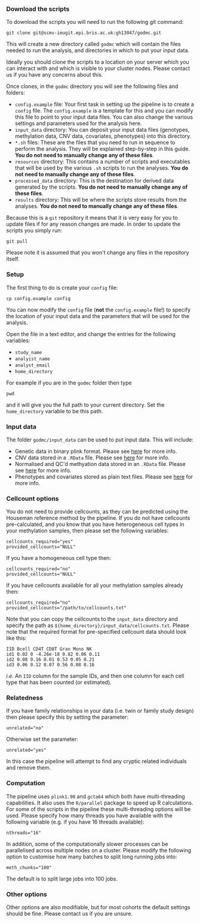 ### Download the scripts

To download the scripts you will need to run the following git command:

    git clone git@scmv-ieugit.epi.bris.ac.uk:gh13047/godmc.git

This will create a new directory called `godmc` which will contain the files needed to run the analysis, and directories in which to put your input data.

Ideally you should clone the scripts to a location on your server which you can interact with and which is visible to your cluster nodes. Please contact us if you have any concerns about this.

Once clones, in the `godmc` directory you will see the following files and folders:

- `config.example` file: Your first task in setting up the pipeline is to create a `config` file. The `config.example` is a template for this and you can modify this file to point to your input data files. You can also change the various settings and parameters used for the analysis here.
- `input_data` directory: You can deposit your input data files (genotypes, methylation data, CNV data, covariates, phenotypes) into this directory. 
- `*.sh` files: These are the files that you need to run in sequence to perform the analysis. They will be explained step-by-step in this guide. **You do not need to manually change any of these files**.
- `resources` directory: This contains a number of scripts and executables that will be used by the various `.sh` scripts to run the analyses. **You do not need to manually change any of these files**.
- `processed_data` directory: This is the destination for derived data generated by the scripts. **You do not need to manually change any of these files**.
- `results` directory: This will be where the scripts store results from the analyses. **You do not need to manually change any of these files**.

Because this is a `git` repository it means that it is very easy for you to update files if for any reason changes are made. In order to update the scripts you simply run:

    git pull

Please note it is assumed that you won't change any files in the repository itself.


### Setup

The first thing to do is create your `config` file:

    cp config.example config

You can now modify the `config` file (**not** the `config.example` file!) to specify the location of your input data and the parameters that will be used for the analysis.

Open the file in a text editor, and change the entries for the following variables:

- `study_name`
- `analyist_name`
- `analyst_email`
- `home_directory`

For example if you are in the `godmc` folder then type 

    pwd

and it will give you the full path to your current directory. Set the `home_directory` variable to be this path.


### Input data

The folder `godmc/input_data` can be used to put input data. This will include:

- Genetic data in binary plink format. Please see [here]() for more info.
- CNV data stored in a `.RData` file. Please see [here]() for more info.
- Normalised and QC'd methyation data stored in an `.RData` file. Please see [here]() for more info.
- Phenotypes and covariates stored as plain text files. Please see [here]() for more info.


### Cellcount options

You do not need to provide cellcounts, as they can be predicted using the Houseman reference method by the pipeline. If you do not have cellcounts pre-calculated, and you know that you have heterogeneous cell types in your methylation samples, then please set the following variables:

    cellcounts_required="yes"
    provided_cellcounts="NULL"

If you have a homogeneous cell type then:

    cellcounts_required="no"
    provided_cellcounts="NULL"

If you have cellcounts available for all your methylation samples already then:

    cellcounts_required="no"
    provided_cellcounts="/path/to/cellcounts.txt"

Note that you can copy the cellcounts to the `input_data` directory and specify the path as `${home_directory}/input_data/cellcounts.txt`. Please note that the required format for pre-specified cellcount data should look like this:

    IID Bcell CD4T CD8T Gran Mono NK
    id1 0.02 0 -4.26e-18 0.82 0.06 0.11
    id2 0.08 0.16 0.01 0.53 0.05 0.21
    id3 0.06 0.12 0.07 0.56 0.08 0.16

*i.e.* An `IID` column for the sample IDs, and then one column for each cell type that has been counted (or estimated).


### Relatedness

If you have family relationships in your data (i.e. twin or family study design) then please specify this by setting the parameter:

    unrelated="no"

Otherwise set the parameter:

    unrelated="yes"

In this case the pipeline will attempt to find any cryptic related individuals and remove them.


### Computation

The pipeline uses `plink1.90` and `gcta64` which both have multi-threading capabilities. It also uses the `R/parallel` package to speed up R calculations. For some of the scripts in the pipeline these multi-threading options will be used. Please specify how many threads you have available with the following variable (e.g. if you have 16 threads available):

    nthreads="16"

In addition, some of the computationally slower processes can be parallelised across multiple nodes on a cluster. Please modify the following option to customise how many batches to split long running jobs into:

    meth_chunks="100"

The default is to split large jobs into 100 jobs.


### Other options

Other options are also modifiable, but for most cohorts the default settings should be fine. Please contact us if you are unsure.
